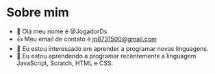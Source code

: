 # Sobre mim 
- 👋 Olá meu nome é @JogadorDs
- :+1: Meu email de contato é jp8731500@gmail.com
- 👀 Eu estou interessado em aprender a programar novas linguagens.
- 🌱 Eu estou aprendendo a programar recentemente a linguagem JavaScript, Scratch, HTML e CSS. 
